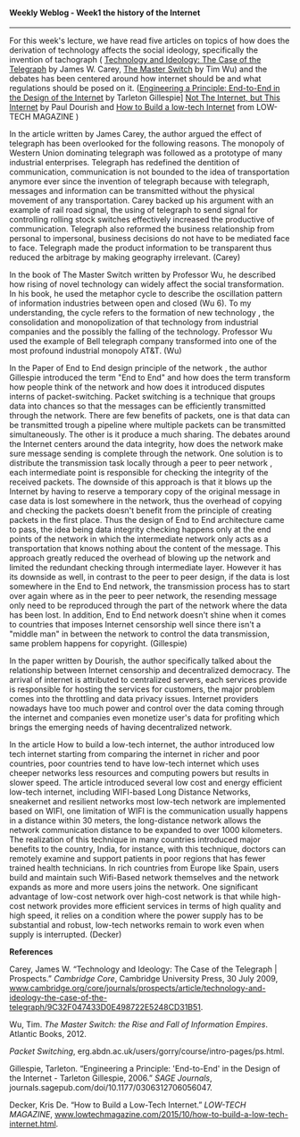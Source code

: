 #### Weekly Weblog - Week1 the history of the Internet 

------

For this week's lecture, we have read five articles on topics of  how does the derivation of technology affects the social ideology, specifically the invention of tachograph ( [Technology and Ideology: The Case of the Telegraph](http://faculty.georgetown.edu/irvinem/theory/Carey-TechnologyandIdeology.pdf) by James W. Carey, [The Master Switch](https://www.amazon.com/Master-Switch-Rise-Information-Empires/dp/0307390993) by Tim Wu)  and the debates has been centered around how internet should be and what regulations should be posed on it. ([Engineering a Principle: End-to-End in the Design of the Internet](https://www.jstor.org/stable/25474452?seq=2#metadata_info_tab_contents ) by Tarleton Gillespie] [Not The Internet, but This Internet](https://www.dourish.com/publications/2015/NotTheInternet.pdf) by Paul Dourish and [How to Build a low-tech Internet](https://www.lowtechmagazine.com/2015/10/how-to-build-a-low-tech-internet.html) from LOW-TECH MAGAZINE )



In the article written by James Carey, the author argued the effect of telegraph has been overlooked for the following reasons. The monopoly of Western Union dominating telegraph was followed as a prototype of many industrial enterprises. Telegraph has redefined the dentition of communication, communication is not bounded to the idea of transportation anymore ever since the invention of telegraph because with telegraph, messages and information can be transmitted without the physical movement of any transportation. Carey backed up his argument with an example of rail road signal, the using of telegraph to send signal for controlling rolling stock switches effectively increased the productive of communication.  Telegraph also reformed the business relationship from personal to impersonal, business decisions do not have to be mediated face to face. Telegraph made the product information to be transparent thus reduced the arbitrage by making geography irrelevant. (Carey)



In the book of The Master Switch written by Professor Wu, he described how rising of novel technology can widely affect the social transformation. In his book, he used the metaphor cycle to describe the oscillation pattern of information industries between open and closed (Wu 6). To my understanding, the cycle refers to  the formation of new technology , the consolidation and monopolization of that technology from industrial companies and the possibly the falling of the technology. Professor Wu used the example of Bell telegraph company transformed into one of the most profound industrial monopoly AT&T. (Wu)



In the Paper of End to End design principle of the network , the author Gillespie introduced the term "End to End" and how does the term transform how people think of the network and how does it introduced disputes interns of packet-switching. Packet switching is a technique that groups data into chances so that the messages can be efficiently transmitted through the network. There are few benefits of packets, one is that data can be transmitted trough a pipeline where multiple packets can be transmitted simultaneously. The other is it produce a much sharing. The debates around the Internet centers around the data integrity, how does the network make sure message sending is complete through the network. One solution is to distribute the transmission task locally through a peer to peer network , each intermediate point is responsible for checking the integrity of the received packets. The downside of this approach is that it blows up the Internet by having to reserve a temporary copy of the original message in case data is lost somewhere in the network, thus the overhead of copying and checking the packets doesn't benefit from the principle of creating packets in the first place. Thus the design of End to End architecture came to pass, the idea being data integrity checking happens only at the end points of the network in which the intermediate network only acts as a transportation that knows nothing about the content of the message. This approach greatly reduced the overhead of blowing up the network and limited the redundant checking through intermediate layer. However it has its downside as well, in contrast to the peer to peer design, if the data is lost somewhere in the End to End network, the transmission process has to start over again where as in the  peer to peer network, the resending message only need to be reproduced through the part of the network where the data has been lost. In addition, End to End network doesn't shine when it comes to countries that imposes Internet censorship well since there isn't a "middle man" in between the network to control the data transmission, same problem happens for copyright. (Gillespie)



In the paper written by Dourish, the author specifically talked about the relationship between Internet censorship and decentralized democracy.  The arrival of internet is attributed to centralized servers, each services provide is responsible for hosting the services for customers, the major problem comes into the throttling and data privacy issues. Internet providers nowadays have too much power and control over the data coming through the internet and companies even monetize user's data for profiting which brings the emerging needs of having decentralized network. 



In the article How to build a low-tech internet, the author introduced low tech internet starting from comparing the internet in richer and poor countries, poor countries tend to have low-tech internet which uses cheeper networks less resources and computing powers but results in slower speed. The article introduced several low cost and energy efficient low-tech internet, including WIFI-based Long Distance Networks, sneakernet and resilient networks most low-tech network are implemented based on WIFI, one limitation of WIFI is the communication usually happens in a distance within 30 meters, the long-distance network allows the network communication distance to be expanded to over 1000 kilometers. The realization of this technique in many countries introduced major benefits to the country, India, for instance, with this technique, doctors can remotely examine and support patients in poor regions that has fewer trained health technicians. In rich countries from Europe like Spain, users build and maintain such Wifi-Based network themselves and the network expands as more and more users joins the network. One significant advantage of low-cost network over high-cost network is that while high-cost network provides more efficient services in terms of high quality and high speed, it relies on a condition where the power supply has to be substantial and robust, low-tech networks remain to work even when supply is interrupted. (Decker)





**References**

Carey, James W. “Technology and Ideology: The Case of the Telegraph | Prospects.” *Cambridge Core*, Cambridge University Press, 30 July 2009, www.cambridge.org/core/journals/prospects/article/technology-and-ideology-the-case-of-the-telegraph/9C32F047433D0E498722E5248CD31B51.



Wu, Tim. *The Master Switch: the Rise and Fall of Information Empires*. Atlantic Books, 2012.



*Packet Switching*, erg.abdn.ac.uk/users/gorry/course/intro-pages/ps.html.



Gillespie, Tarleton. “Engineering a Principle: 'End-to-End' in the Design of the Internet - Tarleton Gillespie, 2006.” *SAGE Journals*, journals.sagepub.com/doi/10.1177/0306312706056047.



Decker, Kris De. “How to Build a Low-Tech Internet.” *LOW-TECH MAGAZINE*, www.lowtechmagazine.com/2015/10/how-to-build-a-low-tech-internet.html.